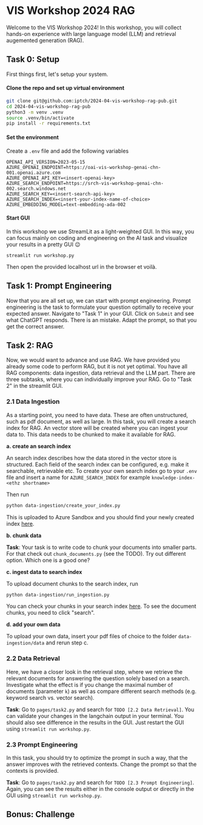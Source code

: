 # VIS Workshop 2024 RAG
Welcome to the VIS Workshop 2024! In this workshop, you will collect hands-on experience with large language model (LLM) and retrieval augemented generation (RAG). 

## Task 0: Setup
First things first, let's setup your system. 

#### Clone the repo and set up virtual environment
```bash
git clone git@github.com:iptch/2024-04-vis-workshop-rag-pub.git
cd 2024-04-vis-workshop-rag-pub
python3 -m venv .venv
source .venv/bin/activate
pip install -r requirements.txt
```

#### Set the environment
Create a `.env` file and add the following variables
````
OPENAI_API_VERSION=2023-05-15
AZURE_OPENAI_ENDPOINT=https://oai-vis-workshop-genai-chn-001.openai.azure.com
AZURE_OPENAI_API_KEY=<insert-openai-key>
AZURE_SEARCH_ENDPOINT=https://srch-vis-workshop-genai-chn-002.search.windows.net
AZURE_SEARCH_KEY=<insert-search-api-key>
AZURE_SEARCH_INDEX=<insert-your-index-name-of-choice>
AZURE_EMBEDDING_MODEL=text-embedding-ada-002
````

#### Start GUI
In this workshop we use StreamLit as a light-weighted GUI. In this way, you can focus mainly on coding and engineering on the AI task and visualize your results in a pretty GUI 😉

````
streamlit run workshop.py
````
Then open the provided localhost url in the browser et voilà.

## Task 1: Prompt Engineering
Now that you are all set up, we can start with prompt engineering. Prompt engineering is the task to formulate your question optimally to receive your expected answer. Navigate to "Task 1" in your GUI. Click on `Submit` and see what ChatGPT responds. There is an mistake. Adapt the prompt, so that you get the correct answer.  

## Task 2: RAG
Now, we would want to advance and use RAG. We have provided you already some code to perform RAG, but it is not yet optimal. You have all RAG components: data ingestion, data retrieval and the LLM part. There are three subtasks, where you can individually improve your RAG. Go to "Task 2" in the streamlit GUI.

### 2.1 Data Ingestion
As a starting point, you need to have data. These are often unstructured, such as pdf document, as well as large. 
In this task, you will create a search index for RAG. An vector store will be created where you can ingest your data to. This data needs to be chunked to make it available for RAG. 

**a. create an search index**

An search index describes how the data stored in the vector store is structured. Each field of the search index can be configured, e.g. make it searchable, retrievable etc. 
To create your own search index go to your `.env` file and insert a name for `AZURE_SEARCH_INDEX` for example `knowledge-index-<ethz shortname>`

Then run
````bash
python data-ingestion/create_your_index.py
````

This is uploaded to Azure Sandbox and you should find your newly created index [here](https://portal.azure.com/#@ipt.ch/resource/subscriptions/da12d467-03ae-4675-aa29-d3b26fdbd2cc/resourceGroups/rg-vis-genai-workshop-chn-01/providers/Microsoft.Search/searchServices/srch-vis-workshop-genai-chn-001/indexes).

**b. chunk data**

**Task**: Your task is to write code to chunk your documents into smaller parts. For that check out `chunk_documents.py` (see the TODO). Try out different option. Which one is a good one? 

**c. ingest data to search index**

To upload document chunks to the search index, run
````bash
python data-ingestion/run_ingestion.py
````

You can check your chunks in your search index [here](https://portal.azure.com/#@ipt.ch/resource/subscriptions/da12d467-03ae-4675-aa29-d3b26fdbd2cc/resourceGroups/rg-vis-genai-workshop-chn-01/providers/Microsoft.Search/searchServices/srch-vis-workshop-genai-chn-001/indexes). To see the document chunks, you need to click "search".

**d. add your own data**

To upload your own data, insert your pdf files of choice to the folder `data-ingestion/data` and rerun step c.

### 2.2 Data Retrieval
Here, we have a closer look in the retrieval step, where we retrieve the relevant documents for answering the question solely based on a search. Investigate what the effect is if you change the maximal number of documents (parameter `k`) as well as compare different search methods (e.g. keyword search vs. vector search). 

**Task**: Go to `pages/task2.py` and search for `TODO [2.2 Data Retrieval]`. You can validate your changes in the langchain output in your terminal. You should also see difference in the results in the GUI. Just restart the GUI using `streamlit run workshop.py`.

### 2.3 Prompt Engineering
In this task, you should try to optimize the prompt in such a way, that the answer improves with the retrieved contexts. Change the prompt so that the contexts is provided. 

**Task**: Go to `pages/task2.py` and search for `TODO [2.3 Prompt Engineering]`. Again, you can see the results either in the console output or directly in the GUI using  `streamlit run workshop.py`.

## Bonus: Challenge
